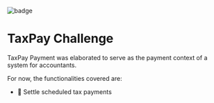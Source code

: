 ![badge](https://img.shields.io/endpoint?url=https://gist.githubusercontent.com/lsamorim/416a408f091e2df386968ef5f68a6d3b/raw/taxpay-payment-code-coverage.json)
# TaxPay Challenge
TaxPay Payment was elaborated to serve as the payment context of a system for accountants.

For now, the functionalities covered are:

* 🚧 Settle scheduled tax payments
